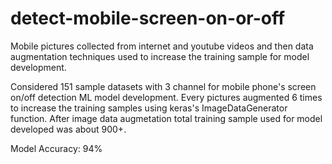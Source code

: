 # detect-mobile-screen-on-or-off

Mobile pictures collected from internet and youtube videos and then data augmentation techniques used to increase the training sample for model development.

Considered 151 sample datasets with 3 channel for mobile phone's screen on/off detection ML model development.  Every pictures augmented 6 times to increase the training samples using keras's ImageDataGenerator function. After image data augmetation total training sample used for model developed was about 900+.

Model Accuracy: 94%
